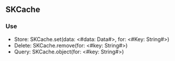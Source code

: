 ## SKCache

### Use
* Store: SKCache.set(data: <#data: Data#>, for: <#Key: String#>)
* Delete: SKCache.remove(for: <#key: String#>)
* Query: SKCache.object(for: <#key: String#>)
